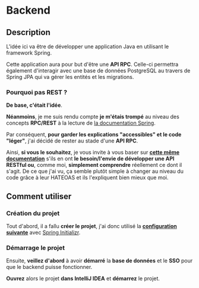 # Backend

## Description

L'idée ici va être de développer une application Java en utilisant le framework Spring.

Cette application aura pour but d'être une **API RPC**.
Celle-ci permettra également d'interagir avec une base de données PostgreSQL au travers de Spring JPA qui va gérer les entités et les migrations.

### Pourquoi pas REST ?

**De base, c'était l'idée**.

**Néanmoins**, je me suis rendu compte **je m'étais trompé** au niveau des concepts **RPC/REST** à la lecture de [la documentation Spring](https://spring.io/guides/tutorials/rest).

Par conséquent, **pour garder les explications "accessibles" et le code "léger"**, j'ai décidé de rester au stade d'une **API RPC**.

Ainsi, **si vous le souhaitez**, je vous invite à vous baser sur **[cette même documentation](https://spring.io/guides/tutorials/rest)** s'ils en ont **le besoin/l'envie de développer une API RESTful ou**, comme moi, **simplement comprendre** réellement ce dont il s'agit. De ce que j'ai vu, ça semble plutôt simple à changer au niveau du code grâce à leur HATEOAS et ils l'expliquent bien mieux que moi.

## Comment utiliser

### Création du projet

Tout d'abord, il a fallu **créer le projet**, j'ai donc utilisé la **[configuration suivante](https://start.spring.io/#!type=maven-project&language=java&platformVersion=3.5.4&packaging=jar&jvmVersion=24&groupId=com.yourdomain&artifactId=backend&name=backend&description=Backend%20of%20the%20stack.&packageName=com.yourdomain.backend&dependencies=web,devtools,validation,data-jpa,configuration-processor,oauth2-resource-server,postgresql,security)** avec [Spring Initializr](https://start.spring.io).

### Démarrage le projet

Ensuite, **veillez d'abord** à avoir **démarré** la **base de données** et le **SSO** pour que le backend puisse fonctionner.

**Ouvrez** alors le projet **dans IntelliJ IDEA** et **démarrez** le projet.
